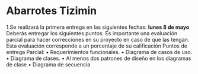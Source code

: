 # Abarrotes Tizimin

1.Se realizará la primera entrega en las siguientes fechas: **lunes 8 de mayo**  
Deberás entregar los siguientes puntos. Es importante una evaluación parcial para hacer 
correcciones en su proyecto en caso de que las tengan. Esta evaluación corresponde a un 
porcentaje de su calificación 
Puntos de entrega Parcial: 
• Requerimientos funcionales. 
• Diagrama de casos de uso. 
• Diagrama de clases.
• Al menos dos patrones de diseño en los diagramas de clase 
• Diagrama de secuencia
